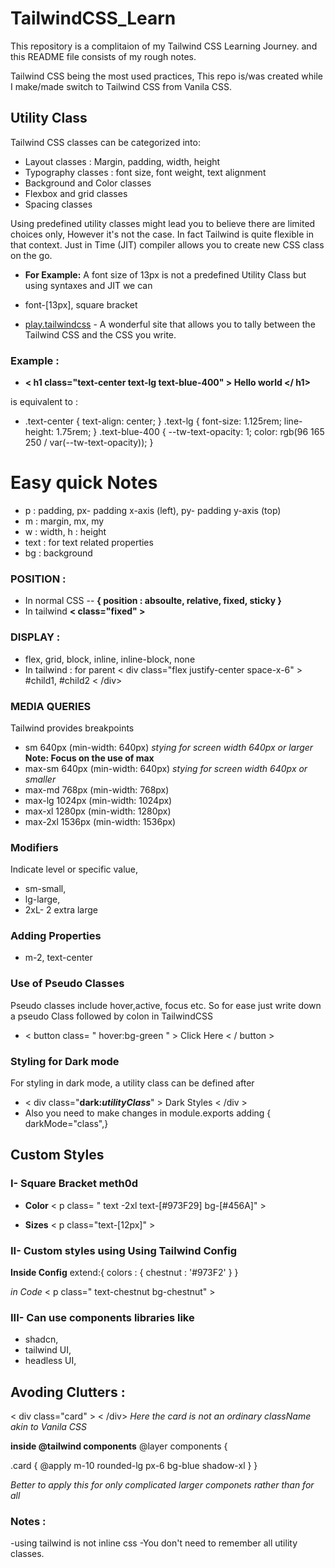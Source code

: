 # TailwindCSS_Learn
This repository is a complitaion of my Tailwind CSS Learning Journey.
and this README file consists of my rough notes.

Tailwind CSS being the most used practices, This repo is/was created while I make/made switch to Tailwind CSS from Vanila CSS.

## Utility Class 
Tailwind CSS classes can be categorized into:
- Layout classes : Margin, padding, width, height
- Typography classes : font size, font weight, text alignment
- Background and Color classes
- Flexbox and grid classes
- Spacing classes

Using predefined utility classes might lead you to believe there are limited choices only, However it's not the case. In fact Tailwind is quite flexible in that context.
Just in Time (JIT) compiler allows you to create new CSS class on the go.
- **For Example:**
 A font size of 13px is not a predefined Utility Class but using syntaxes and JIT we can  
- font-[13px], square bracket

- [play.tailwindcss](https://play.tailwindcss.com) - A wonderful site that allows you to tally between the Tailwind CSS and the CSS you write.



### Example :
- __< h1 class="text-center text-lg text-blue-400" > Hello world  </ h1>__

 is equivalent to :

- .text-center {
  text-align: center;
}
.text-lg {
  font-size: 1.125rem;
  line-height: 1.75rem;
}
.text-blue-400 {
  --tw-text-opacity: 1;
  color: rgb(96 165 250 / var(--tw-text-opacity));
}

# Easy quick Notes 
- p : padding, px- padding x-axis (left), py- padding y-axis (top)
- m : margin, mx, my
- w : width, h : height
- text : for text related properties
- bg : background

### POSITION :
- In normal CSS -- **{ position : absoulte, relative, fixed, sticky }**
- In tailwind **< class="fixed" >**

### DISPLAY :
- flex, grid, block, inline, inline-block, none
- In tailwind : for parent < div class="flex justify-center space-x-6" > #child1, #child2 < /div>

### MEDIA QUERIES
Tailwind provides breakpoints
- sm 640px (min-width: 640px) _stying for screen width 640px or larger_ 
**Note: Focus on the use of max**
- max-sm 640px (min-width: 640px) _stying for screen width 640px or smaller_ 
- max-md 768px (min-width: 768px)
- max-lg 1024px (min-width: 1024px)
- max-xl 1280px (min-width: 1280px)
- max-2xl 1536px (min-width: 1536px)

### Modifiers
Indicate level or specific value,
- sm-small,
- lg-large,
- 2xL- 2 extra large

### Adding Properties 
- m-2, text-center

### Use of Pseudo Classes
Pseudo classes include hover,active, focus etc. So for ease just write down a pseudo Class followed by colon in TailwindCSS
- < button class= " hover:bg-green " > Click Here < / button >

### Styling for Dark mode
For styling in dark mode, a utility class can be defined after 
- < div class="**dark:_utilityClass_**" > Dark Styles < /div >
- Also you need to make changes in module.exports adding { darkMode="class",}

## Custom Styles
### I- Square Bracket meth0d

- **Color**
< p class= " text -2xl text-[#973F29] bg-[#456A]" >

- **Sizes**
< p class="text-[12px]" >

### II- Custom styles using Using Tailwind Config

**Inside Config**
 extend:{
   colors : {
      chestnut : '#973F2'
    }
 }

_in Code_
< p class=" text-chestnut bg-chestnut" >


### III- Can use components libraries like
- shadcn,
- tailwind UI,
- headless UI,

## Avoding Clutters :

< div class="card" > < /div>
_Here the card is not an ordinary className akin to Vanila CSS_

**inside @tailwind components**
@layer components {

  .card {
    @apply m-10 rounded-lg px-6 bg-blue shadow-xl
  }
}

_Better to apply this for only complicated larger componets rather than for all_



### Notes :
-using tailwind is not inline css
-You don't need to remember all utility classes.

